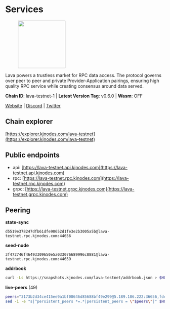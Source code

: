 # Services

<figure><img src="https://raw.githubusercontent.com/kj89/testnet_manuals/main/pingpub/logos/lava.png" width="150" alt=""><figcaption></figcaption></figure>

Lava powers a trustless market for RPC data access. The protocol  governs over peer to peer and private Provider-Application pairings,  ensuring high quality RPC service while creating consensus around data served.

**Chain ID**: lava-testnet-1 | **Latest Version Tag**: v0.6.0 | **Wasm**: OFF

[Website](https://lavanet.xyz) | [Discord](https://discord.com/invite/Tbk5NxTCdA) | [Twitter](https://twitter.com/lavanetxyz)




## Chain explorer
[https://explorer.kjnodes.com/lava-testnet](https://explorer.kjnodes.com/lava-testnet)

## Public endpoints

* api: [https://lava-testnet.api.kjnodes.com](https://lava-testnet.api.kjnodes.com)
* rpc: [https://lava-testnet.rpc.kjnodes.com](https://lava-testnet.rpc.kjnodes.com)
* grpc: [https://lava-testnet.grpc.kjnodes.com](https://lava-testnet.grpc.kjnodes.com)

## Peering

**state-sync**

```text
d5519e378247dfb61dfe90652d1fe3e2b3005a5b@lava-testnet.rpc.kjnodes.com:44656
```

**seed-node**

```text
3f472746f46493309650e5a033076689996c8881@lava-testnet.rpc.kjnodes.com:44659
```

**addrbook**
```bash
curl -Ls https://snapshots.kjnodes.com/lava-testnet/addrbook.json > $HOME/.lava/config/addrbook.json
```

**live-peers** (49)
```bash
peers="3173b2d34ce415ee9a1bf08646d85688bf49e299@5.189.186.222:36656,fdc3bd914360b1be8ee2e9f4a447223830527497@78.46.36.203:26656,1a0dc31600f1f9d0664f3307a7d38b240722569c@64.176.4.130:44656,c5c98017339ce6d4d5d2a4fd0fb1aaeb966ef0f7@65.108.124.57:36656,370ae92bd28701e0c1d8dc912ccf0d40fe0db3d5@157.90.245.166:26656,821c9347c927db52138dcd4bb54478fdf17f273e@81.0.218.53:26656,a2afdc48785be73f208af349e78d632b5556cc01@5.75.226.151:26656,e268a2ce255d51a93e6ec89ee73c233bbaec70f4@49.12.185.46:26656,c0efea9152aed75fcf3022b8af45243818c59d6a@49.12.13.104:26656,9a151159039fd8abce61ddb21e5342605787792b@5.75.228.39:26656,82e4d2444c0e9e2a305badbf4a93a687cf64ad25@139.59.214.88:26656,e1383b216c42acc842193c5ac7321ce6c0d73db0@78.47.37.142:26656,4ad3f3731073a016fa0c99118b2a5a2d313928f5@207.180.233.148:26656,5c2a752c9b1952dbed075c56c600c3a79b58c395@185.16.39.172:27066,4634ca7cefe997035440df1095915ed255e81296@49.12.189.98:26656,c83d7b205b2e80bd9a33c13161bd39d520988455@38.242.139.189:26656,07c8a4eea1f6826509d9da5ec7eee7a1a145ab09@20.24.72.210:26656,dfa93668152cb6b3a822c987f9c22110a1c2f314@178.18.255.221:26656,944389dd08321247c8ad687d904591a3d73d16c6@173.249.38.130:26656,4732ed188fbe7603f81d9f4c825397277bb72217@5.75.235.195:26656,474e2436e097c28472a1fe269e1825762fa340d6@38.242.128.19:26656,d5ad7ae6caf54ef20a6dc04d30a55caac6c540c9@5.61.41.138:26656,8a089094624f27698f365402a059b8b810532805@207.180.229.129:26656,bec79fab73dbbe345d8b26cdeeeee4ab83fdf80e@176.9.22.117:35656,479d21c22cb7f170fadce19670376f75a8ff53c5@109.123.251.121:26656,1b09acd86e1a2db56c72db7848ada3ad581f027a@95.217.109.222:36656,b7c3cedc778d93296f179373c3bc6a521e4b682e@65.109.69.160:30656,6a55747d1f93e46696f233ac563e28fea24afc47@38.242.237.192:36656,4dbe5ebf1505f472d852cf7732343ceb899d51db@95.217.57.232:60656,ade02cddf71489b79a2054a7c6ba2cab8a0abb18@185.163.125.232:26656,1598a86c04a64d17fa15a07eb201f50c5d760842@75.119.136.106:26656,e83c0fdeb2b0e258bb559d657d0907b63635127a@159.69.149.85:26656,5ca04690ab3fdd0ec96929eb05122ca1a088697d@161.97.131.179:26656,6f1f1414c63e9ffca9cb59fe4c847580da2020d6@109.123.235.222:10104,5e8c01b296e7cd68194d14bcffe5efc7f2d2494b@5.78.75.74:47656,fbd9f8842a1d1bcbd61d744d70e00f56bedf67a0@24.199.110.150:26656,f30d07170a092f82702e3c12334fa9fd828b71c6@168.119.124.130:47656,15b85390a991f1076fba2c20bc95c8e1e95fb9ad@62.141.44.209:26656,1550fe479ee2dcfa35f7dcd2c66f37a50d34b0e3@178.63.132.243:2237,3ec1ce800d88aed4fcf978b594439d64542c9e32@5.161.145.40:26656,9966ce654a60ac18fb12312d134904e97462422f@94.190.90.38:26656,5e8d65796d939fc16fa0c955dfbd16c9c519606b@222.71.35.43:26656,d5519e378247dfb61dfe90652d1fe3e2b3005a5b@65.109.68.190:44656,45648ca8c891d2b37a66d91ce19edf31a1d651cd@95.214.55.25:26656,c55e0f1c1916bfa35127ca194263fe65c75c2995@38.242.251.1:26656,22c51515eea1df09dc872dc8843efb7fc73770b1@199.175.98.102:26656,b591ef22e0c2082eb76dcac5ead95be55d01b695@65.109.178.147:26656,24a2bb2d06343b0f74ed0a6dc1d409ce0d996451@188.40.98.169:27656,4b1dfa6c538de8d13a116bc68205636e42d6fbbd@146.190.82.119:26656"
sed -i -e "s|^persistent_peers *=.*|persistent_peers = \"$peers\"|" $HOME/.lava/config/config.toml
```

